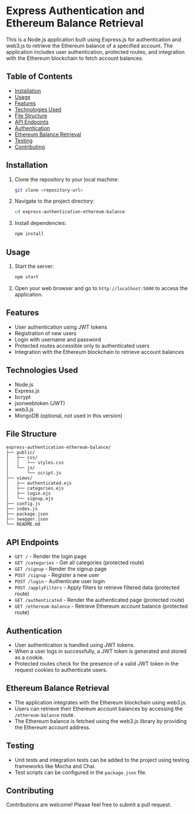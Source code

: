 
# Express Authentication and Ethereum Balance Retrieval

This is a Node.js application built using Express.js for authentication and web3.js to retrieve the Ethereum balance of a specified account. The application includes user authentication, protected routes, and integration with the Ethereum blockchain to fetch account balances.

## Table of Contents

- [Installation](#installation)
- [Usage](#usage)
- [Features](#features)
- [Technologies Used](#technologies-used)
- [File Structure](#file-structure)
- [API Endpoints](#api-endpoints)
- [Authentication](#authentication)
- [Ethereum Balance Retrieval](#ethereum-balance-retrieval)
- [Testing](#testing)
- [Contributing](#contributing)


## Installation

1. Clone the repository to your local machine:

   ```bash
   git clone <repository-url>
   ```

2. Navigate to the project directory:

   ```bash
   cd express-authentication-ethereum-balance
   ```

3. Install dependencies:

   ```bash
   npm install
   ```

## Usage

1. Start the server:

   ```bash
   npm start
   ```

2. Open your web browser and go to `http://localhost:5000` to access the application.

## Features

- User authentication using JWT tokens
- Registration of new users
- Login with username and password
- Protected routes accessible only to authenticated users
- Integration with the Ethereum blockchain to retrieve account balances

## Technologies Used

- Node.js
- Express.js
- bcrypt
- jsonwebtoken (JWT)
- web3.js
- MongoDB (optional, not used in this version)

## File Structure

```
express-authentication-ethereum-balance/
├── public/
│   ├── css/
│   │   └── styles.css
│   └── js/
│       └── script.js
├── views/
│   ├── authenticated.ejs
│   ├── categories.ejs
│   ├── login.ejs
│   └── signup.ejs
├── config.js
├── index.js
├── package.json
├── swagger.json
└── README.md
```

## API Endpoints

- `GET /` - Render the login page
- `GET /categories` - Get all categories (protected route)
- `GET /signup` - Render the signup page
- `POST /signup` - Register a new user
- `POST /login` - Authenticate user login
- `POST /applyFilters` - Apply filters to retrieve filtered data (protected route)
- `GET /authenticated` - Render the authenticated page (protected route)
- `GET /ethereum-balance` - Retrieve Ethereum account balance (protected route)

## Authentication

- User authentication is handled using JWT tokens.
- When a user logs in successfully, a JWT token is generated and stored as a cookie.
- Protected routes check for the presence of a valid JWT token in the request cookies to authenticate users.

## Ethereum Balance Retrieval

- The application integrates with the Ethereum blockchain using web3.js.
- Users can retrieve their Ethereum account balances by accessing the `/ethereum-balance` route.
- The Ethereum balance is fetched using the web3.js library by providing the Ethereum account address.

## Testing

- Unit tests and integration tests can be added to the project using testing frameworks like Mocha and Chai.
- Test scripts can be configured in the `package.json` file.

## Contributing

Contributions are welcome! Please feel free to submit a pull request.

